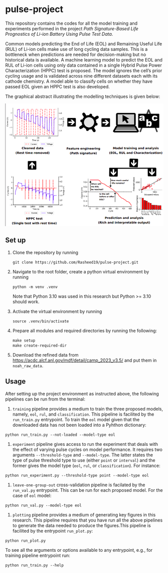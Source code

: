 # pulse-project
This repository contains the codes for all the model training and experiments performed in the project _Path Signature-Based Life Prognostics of Li-ion Battery Using Pulse Test Data_.

Common models predicting the End of Life (EOL) and Remaining Useful Life (RUL) of Li-ion cells make use of long cycling data samples. This is a bottleneck when predictions are needed for decision-making but no historical data is available. A machine learning model to predict the EOL and RUL of Li-ion cells using only data contained in a single Hybrid Pulse Power Characterization (HPPC) test is proposed. The model ignores the cell’s prior cycling usage and is validated across nine different datasets each with its cathode chemistry. A model able to classify cells on whether they have passed EOL given an HPPC test is also developed.

The graphical abstract illustrating the modelling techniques is given below:

![graphical abstract](assets/graphical_abstract.png)

## Set up
1. Clone the repository by running
    ```
    git clone https://github.com/Rasheed19/pulse-project.git
    ```
1. Navigate to the root folder, create a python virtual environment by running
    ```
    python -m venv .venv
    ```
    Note that Python 3.10 was used in this research but Python >= 3.10 should work.

1. Activate the virtual environment by running
    ```
    source .venv/bin/activate
    ```
1. Prepare all modules and required directories by running the following:
    ```
    make setup
    make create-required-dir
    ```
1. Download the refined data from https://acdc.alcf.anl.gov/mdf/detail/camp_2023_v3.5/ and put them in `noah_raw_data`.

## Usage

After setting up the project environment as instructed above, the following pipelines can be run from the terminal:
1. `training` pipeline provides a medium to train the three proposed models, namely, `eol`, `rul`, and `classification`. This pipeline is facilited by the `run_train.py` entrypoint. To train the `eol` model given that the downloaded data has not been loaded into a Pyhthon dictionary:
```
python run_train.py --not-loaded --model-type eol
```

1. `experiment` pipeline gives access to run the experiment that deals with the effect of varying pulse cycles on model performance. It requires two arguments `--threshold-type` and `--model-type`. The latter states the type of pulse threshold type to use (either `point` or `interval`) and the former gives the model type (`eol`, `rul`, or `classification`). For instance:
```
python run_experiment.py --threshold-type point --model-type eol
```

1. `leave-one-group-out` cross-validation pipeline is facilated by the `run_val.py` entrypoint. This can be run for each proposed model. For the case of `eol` model:
```
python run_val.py --model-type eol
```

1. `plotting` pipeline provides a medium of generating key figures in this research. This pipeline requires that you have run all the above pipelines to generate the data needed to produce the figures.This pipeline is facilited by the entrypoint `run_plot.py`:
```
python run_plot.py
```

To see all the arguments or options available to any entrypoint, e.g., for training pipeline entrypoint run:
```
python run_train.py --help
```
